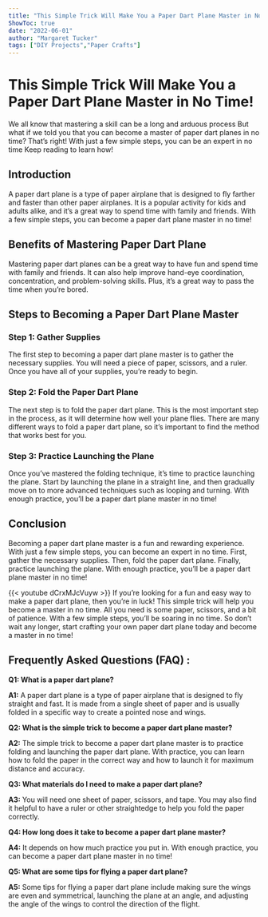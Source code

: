 ```yaml
---
title: "This Simple Trick Will Make You a Paper Dart Plane Master in No Time!"
ShowToc: true 
date: "2022-06-01"
author: "Margaret Tucker" 
tags: ["DIY Projects","Paper Crafts"]
---
```

# This Simple Trick Will Make You a Paper Dart Plane Master in No Time!

We all know that mastering a skill can be a long and arduous process But what if we told you that you can become a master of paper dart planes in no time? That’s right! With just a few simple steps, you can be an expert in no time Keep reading to learn how!

## Introduction

A paper dart plane is a type of paper airplane that is designed to fly farther and faster than other paper airplanes. It is a popular activity for kids and adults alike, and it’s a great way to spend time with family and friends. With a few simple steps, you can become a paper dart plane master in no time!

## Benefits of Mastering Paper Dart Plane

Mastering paper dart planes can be a great way to have fun and spend time with family and friends. It can also help improve hand-eye coordination, concentration, and problem-solving skills. Plus, it’s a great way to pass the time when you’re bored.

## Steps to Becoming a Paper Dart Plane Master

### Step 1: Gather Supplies

The first step to becoming a paper dart plane master is to gather the necessary supplies. You will need a piece of paper, scissors, and a ruler. Once you have all of your supplies, you’re ready to begin.

### Step 2: Fold the Paper Dart Plane

The next step is to fold the paper dart plane. This is the most important step in the process, as it will determine how well your plane flies. There are many different ways to fold a paper dart plane, so it’s important to find the method that works best for you.

### Step 3: Practice Launching the Plane

Once you’ve mastered the folding technique, it’s time to practice launching the plane. Start by launching the plane in a straight line, and then gradually move on to more advanced techniques such as looping and turning. With enough practice, you’ll be a paper dart plane master in no time!

## Conclusion

Becoming a paper dart plane master is a fun and rewarding experience. With just a few simple steps, you can become an expert in no time. First, gather the necessary supplies. Then, fold the paper dart plane. Finally, practice launching the plane. With enough practice, you’ll be a paper dart plane master in no time!

{{< youtube dCrxMJcVuyw >}} 
If you’re looking for a fun and easy way to make a paper dart plane, then you’re in luck! This simple trick will help you become a master in no time. All you need is some paper, scissors, and a bit of patience. With a few simple steps, you’ll be soaring in no time. So don’t wait any longer, start crafting your own paper dart plane today and become a master in no time!

## Frequently Asked Questions (FAQ) :
**Q1: What is a paper dart plane?**

**A1:** A paper dart plane is a type of paper airplane that is designed to fly straight and fast. It is made from a single sheet of paper and is usually folded in a specific way to create a pointed nose and wings.

**Q2: What is the simple trick to become a paper dart plane master?**

**A2:** The simple trick to become a paper dart plane master is to practice folding and launching the paper dart plane. With practice, you can learn how to fold the paper in the correct way and how to launch it for maximum distance and accuracy.

**Q3: What materials do I need to make a paper dart plane?**

**A3:** You will need one sheet of paper, scissors, and tape. You may also find it helpful to have a ruler or other straightedge to help you fold the paper correctly.

**Q4: How long does it take to become a paper dart plane master?**

**A4:** It depends on how much practice you put in. With enough practice, you can become a paper dart plane master in no time!

**Q5: What are some tips for flying a paper dart plane?**

**A5:** Some tips for flying a paper dart plane include making sure the wings are even and symmetrical, launching the plane at an angle, and adjusting the angle of the wings to control the direction of the flight.



